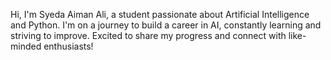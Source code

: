 Hi, I'm Syeda Aiman Ali, a student passionate about Artificial Intelligence and Python. I'm on a journey to build a career in AI, constantly learning and striving to improve. Excited to share my progress and connect with like-minded enthusiasts!

<!--
**SyedaAimanAli/SyedaAimanAli** is a ✨ _special_ ✨ repository because its `README.md` (this file) appears on your GitHub profile.

Here are some ideas to get you started:

- 🔭 I’m currently working on ...
- 🌱 I’m currently learning ...
- 👯 I’m looking to collaborate on ...
- 🤔 I’m looking for help with ...
- 💬 Ask me about ...
- 📫 How to reach me: ...
- 😄 Pronouns: ...
- ⚡ Fun fact: ...
-->
